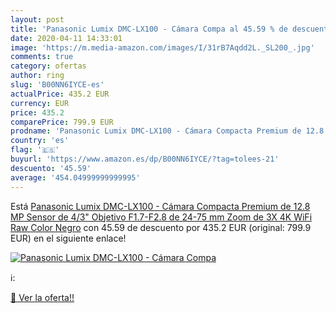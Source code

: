 ```yaml
---
layout: post
title: 'Panasonic Lumix DMC-LX100 - Cámara Compa al 45.59 % de descuento'
date: 2020-04-11 14:33:01
image: 'https://m.media-amazon.com/images/I/31rB7Aqdd2L._SL200_.jpg'
comments: true
category: ofertas
author: ring
slug: 'B00NN6IYCE-es'
actualPrice: 435.2 EUR
currency: EUR
price: 435.2
comparePrice: 799.9 EUR
prodname: 'Panasonic Lumix DMC-LX100 - Cámara Compacta Premium de 12.8 MP  Sensor de 4/3"  Objetivo F1.7-F2.8 de 24-75 mm  Zoom de 3X  4K  WiFi  Raw   Color Negro'
country: 'es'
flag: '🇪🇸'
buyurl: 'https://www.amazon.es/dp/B00NN6IYCE/?tag=tolees-21'
descuento: '45.59'
average: '454.04999999999995'
---
```


Está [Panasonic Lumix DMC-LX100 - Cámara Compacta Premium de 12.8 MP  Sensor de 4/3"  Objetivo F1.7-F2.8 de 24-75 mm  Zoom de 3X  4K  WiFi  Raw   Color Negro](https://www.amazon.es/dp/B00NN6IYCE/?tag=tolees-21) con 45.59 de descuento por 435.2 EUR (original: 799.9 EUR) en el siguiente enlace!

[![Panasonic Lumix DMC-LX100 - Cámara Compa](https://m.media-amazon.com/images/I/31rB7Aqdd2L._SL200_.jpg)](https://www.amazon.es/dp/B00NN6IYCE/?tag=tolees-21)

ℹ️:


[🛒 Ver la oferta!!](https://www.amazon.es/dp/B00NN6IYCE/?tag=tolees-21)
